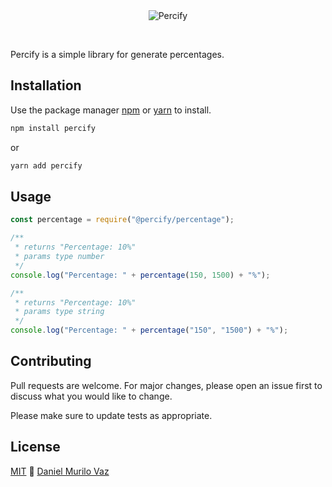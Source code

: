 <a style="width: 100%; height: 5rem; display: flex; align-items: center; justify-content: center">
  <img source="https://github.com/daniellvaz/Percify/blob/master/logo.png" alt="Percify">
</a>

Percify is a simple library for generate percentages.

## Installation

Use the package manager [npm](https://www.npmjs.com/) or [yarn](https://classic.yarnpkg.com/lang/en/docs/install/#windows-stable) to install.

```bash
npm install percify
```

or

```bash
yarn add percify
```

## Usage

```javascript
const percentage = require("@percify/percentage");

/**
 * returns "Percentage: 10%"
 * params type number
 */
console.log("Percentage: " + percentage(150, 1500) + "%");

/**
 * returns "Percentage: 10%"
 * params type string
 */
console.log("Percentage: " + percentage("150", "1500") + "%");
```

## Contributing

Pull requests are welcome. For major changes, please open an issue first to discuss what you would like to change.

Please make sure to update tests as appropriate.

## License

[MIT](https://choosealicense.com/licenses/mit/) 💙 [Daniel Murilo Vaz](https://www.daniellvaz.com.br)
